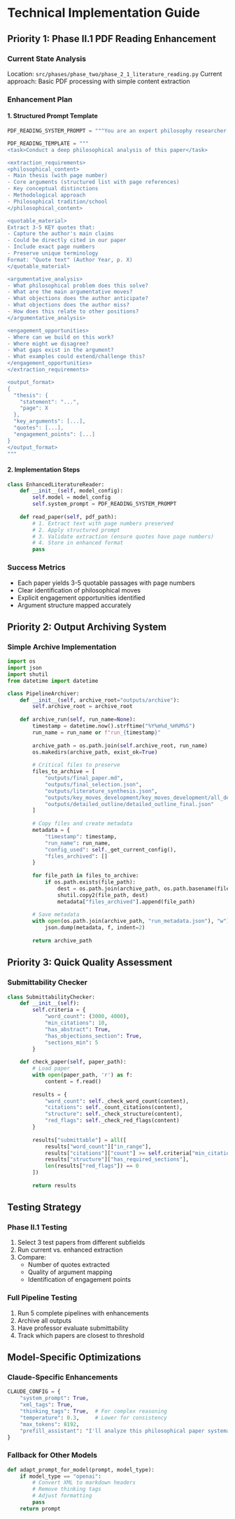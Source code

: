 # Technical Implementation Guide

## Priority 1: Phase II.1 PDF Reading Enhancement

### Current State Analysis
Location: `src/phases/phase_two/phase_2_1_literature_reading.py`
Current approach: Basic PDF processing with simple content extraction

### Enhancement Plan

#### 1. Structured Prompt Template
```python
PDF_READING_SYSTEM_PROMPT = """You are an expert philosophy researcher conducting a deep analytical reading of academic papers. Your goal is to extract not just content, but the philosophical moves, argumentative structure, and citable insights."""

PDF_READING_TEMPLATE = """
<task>Conduct a deep philosophical analysis of this paper</task>

<extraction_requirements>
<philosophical_content>
- Main thesis (with page number)
- Core arguments (structured list with page references)  
- Key conceptual distinctions
- Methodological approach
- Philosophical tradition/school
</philosophical_content>

<quotable_material>
Extract 3-5 KEY quotes that:
- Capture the author's main claims
- Could be directly cited in our paper
- Include exact page numbers
- Preserve unique terminology
Format: "Quote text" (Author Year, p. X)
</quotable_material>

<argumentative_analysis>
- What philosophical problem does this solve?
- What are the main argumentative moves?
- What objections does the author anticipate?
- What objections does the author miss?
- How does this relate to other positions?
</argumentative_analysis>

<engagement_opportunities>
- Where can we build on this work?
- Where might we disagree?
- What gaps exist in the argument?
- What examples could extend/challenge this?
</engagement_opportunities>
</extraction_requirements>

<output_format>
{
  "thesis": {
    "statement": "...",
    "page": X
  },
  "key_arguments": [...],
  "quotes": [...],
  "engagement_points": [...]
}
</output_format>
"""
```

#### 2. Implementation Steps
```python
class EnhancedLiteratureReader:
    def __init__(self, model_config):
        self.model = model_config
        self.system_prompt = PDF_READING_SYSTEM_PROMPT
        
    def read_paper(self, pdf_path):
        # 1. Extract text with page numbers preserved
        # 2. Apply structured prompt
        # 3. Validate extraction (ensure quotes have page numbers)
        # 4. Store in enhanced format
        pass
```

### Success Metrics
- Each paper yields 3-5 quotable passages with page numbers
- Clear identification of philosophical moves
- Explicit engagement opportunities identified
- Argument structure mapped accurately

## Priority 2: Output Archiving System

### Simple Archive Implementation
```python
import os
import json
import shutil
from datetime import datetime

class PipelineArchiver:
    def __init__(self, archive_root="outputs/archive"):
        self.archive_root = archive_root
        
    def archive_run(self, run_name=None):
        timestamp = datetime.now().strftime("%Y%m%d_%H%M%S")
        run_name = run_name or f"run_{timestamp}"
        
        archive_path = os.path.join(self.archive_root, run_name)
        os.makedirs(archive_path, exist_ok=True)
        
        # Critical files to preserve
        files_to_archive = [
            "outputs/final_paper.md",
            "outputs/final_selection.json",
            "outputs/literature_synthesis.json",
            "outputs/key_moves_development/key_moves_development/all_developed_moves.json",
            "outputs/detailed_outline/detailed_outline_final.json"
        ]
        
        # Copy files and create metadata
        metadata = {
            "timestamp": timestamp,
            "run_name": run_name,
            "config_used": self._get_current_config(),
            "files_archived": []
        }
        
        for file_path in files_to_archive:
            if os.path.exists(file_path):
                dest = os.path.join(archive_path, os.path.basename(file_path))
                shutil.copy2(file_path, dest)
                metadata["files_archived"].append(file_path)
        
        # Save metadata
        with open(os.path.join(archive_path, "run_metadata.json"), "w") as f:
            json.dump(metadata, f, indent=2)
            
        return archive_path
```

## Priority 3: Quick Quality Assessment

### Submittability Checker
```python
class SubmittabilityChecker:
    def __init__(self):
        self.criteria = {
            "word_count": (3000, 4000),
            "min_citations": 10,
            "has_abstract": True,
            "has_objections_section": True,
            "sections_min": 5
        }
    
    def check_paper(self, paper_path):
        # Load paper
        with open(paper_path, 'r') as f:
            content = f.read()
            
        results = {
            "word_count": self._check_word_count(content),
            "citations": self._count_citations(content),
            "structure": self._check_structure(content),
            "red_flags": self._check_red_flags(content)
        }
        
        results["submittable"] = all([
            results["word_count"]["in_range"],
            results["citations"]["count"] >= self.criteria["min_citations"],
            results["structure"]["has_required_sections"],
            len(results["red_flags"]) == 0
        ])
        
        return results
```

## Testing Strategy

### Phase II.1 Testing
1. Select 3 test papers from different subfields
2. Run current vs. enhanced extraction
3. Compare:
   - Number of quotes extracted
   - Quality of argument mapping
   - Identification of engagement points
   
### Full Pipeline Testing
1. Run 5 complete pipelines with enhancements
2. Archive all outputs
3. Have professor evaluate submittability
4. Track which papers are closest to threshold

## Model-Specific Optimizations

### Claude-Specific Enhancements
```python
CLAUDE_CONFIG = {
    "system_prompt": True,
    "xml_tags": True,
    "thinking_tags": True,  # For complex reasoning
    "temperature": 0.3,     # Lower for consistency
    "max_tokens": 8192,
    "prefill_assistant": "I'll analyze this philosophical paper systematically.\n\n"
}
```

### Fallback for Other Models
```python
def adapt_prompt_for_model(prompt, model_type):
    if model_type == "openai":
        # Convert XML to markdown headers
        # Remove thinking tags
        # Adjust formatting
        pass
    return prompt
``` 